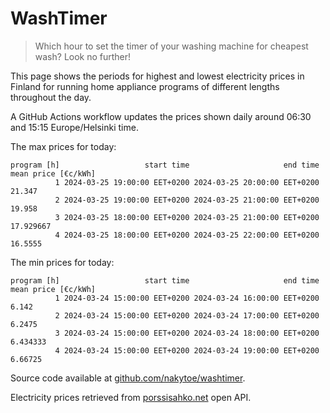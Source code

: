 
# WashTimer

> Which hour to set the timer of your washing machine for cheapest wash? Look no further!

This page shows the periods for highest and lowest electricity prices in Finland 
for running home appliance programs of different lengths throughout the day. 

A GitHub Actions workflow updates the prices shown daily around 06:30 and 15:15 Europe/Helsinki time.

The max prices for today:

	program [h]                   start time                     end time mean price [€c/kWh]
	          1 2024-03-25 19:00:00 EET+0200 2024-03-25 20:00:00 EET+0200              21.347
	          2 2024-03-25 19:00:00 EET+0200 2024-03-25 21:00:00 EET+0200              19.958
	          3 2024-03-25 18:00:00 EET+0200 2024-03-25 21:00:00 EET+0200           17.929667
	          4 2024-03-25 18:00:00 EET+0200 2024-03-25 22:00:00 EET+0200             16.5555

The min prices for today:

	program [h]                   start time                     end time mean price [€c/kWh]
	          1 2024-03-24 15:00:00 EET+0200 2024-03-24 16:00:00 EET+0200               6.142
	          2 2024-03-24 15:00:00 EET+0200 2024-03-24 17:00:00 EET+0200              6.2475
	          3 2024-03-24 15:00:00 EET+0200 2024-03-24 18:00:00 EET+0200            6.434333
	          4 2024-03-24 15:00:00 EET+0200 2024-03-24 19:00:00 EET+0200             6.66725


Source code available at [github.com/nakytoe/washtimer](https://github.com/nakytoe/washtimer).

Electricity prices retrieved from [porssisahko.net](https://porssisahko.net/api) open API.
